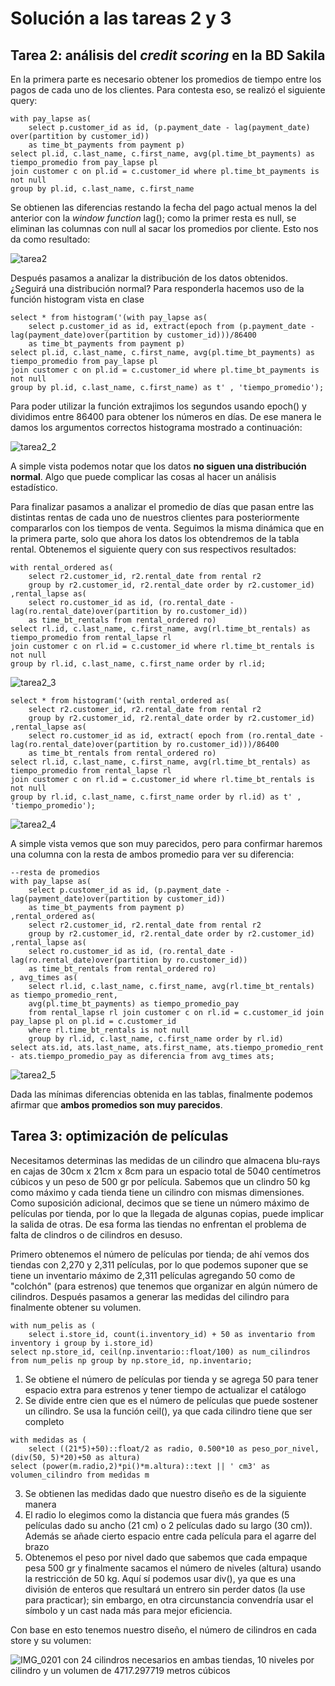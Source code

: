 # Solución a las tareas 2 y 3

## Tarea 2: análisis del *credit scoring* en la BD Sakila

En la primera parte es necesario obtener los promedios de tiempo entre los pagos de cada uno de los clientes. Para contesta eso, se realizó el siguiente query:

```
with pay_lapse as(
	select p.customer_id as id, (p.payment_date - lag(payment_date) over(partition by customer_id)) 
	as time_bt_payments from payment p)
select pl.id, c.last_name, c.first_name, avg(pl.time_bt_payments) as tiempo_promedio from pay_lapse pl 
join customer c on pl.id = c.customer_id where pl.time_bt_payments is not null
group by pl.id, c.last_name, c.first_name 
```

Se obtienen las diferencias restando la fecha del pago actual menos la del anterior con la *window function* lag(); como la primer
resta es null, se eliminan las columnas con null al sacar los promedios por cliente. Esto nos da como resultado:

![tarea2](https://user-images.githubusercontent.com/70402438/114288447-a65d2b00-9a35-11eb-8e35-a46e6f948802.png)

Después pasamos a analizar la distribución de los datos obtenidos. ¿Seguirá una distribución normal? Para responderla hacemos uso de la función histogram vista en clase

```
select * from histogram('(with pay_lapse as(
	select p.customer_id as id, extract(epoch from (p.payment_date - lag(payment_date)over(partition by customer_id)))/86400
	as time_bt_payments from payment p)
select pl.id, c.last_name, c.first_name, avg(pl.time_bt_payments) as tiempo_promedio from pay_lapse pl 
join customer c on pl.id = c.customer_id where pl.time_bt_payments is not null
group by pl.id, c.last_name, c.first_name) as t' , 'tiempo_promedio'); 
```

Para poder utilizar la función extrajimos los segundos usando epoch() y dividimos entre 86400 para obtener los números en días. De ese manera le damos los argumentos correctos
histograma mostrado a continuación:

![tarea2_2](https://user-images.githubusercontent.com/70402438/114289718-a95d1900-9a3f-11eb-9d74-5d2c02a6cadc.png)

A simple vista podemos notar que los datos **no siguen una distribución normal**. Algo que puede complicar las cosas al hacer un análisis estadístico.

Para finalizar pasamos a analizar el promedio de días que pasan entre las distintas rentas de cada uno de nuestros clientes para posteriormente compararlos con los tiempos 
de venta. Seguimos la misma dinámica que en la primera parte, solo que ahora los datos los obtendremos de la tabla rental. Obtenemos el siguiente query con sus respectivos
resultados:

```
with rental_ordered as(
	select r2.customer_id, r2.rental_date from rental r2
	group by r2.customer_id, r2.rental_date order by r2.customer_id)
,rental_lapse as(
	select ro.customer_id as id, (ro.rental_date - lag(ro.rental_date)over(partition by ro.customer_id))
	as time_bt_rentals from rental_ordered ro)
select rl.id, c.last_name, c.first_name, avg(rl.time_bt_rentals) as tiempo_promedio from rental_lapse rl 
join customer c on rl.id = c.customer_id where rl.time_bt_rentals is not null
group by rl.id, c.last_name, c.first_name order by rl.id;
```

![tarea2_3](https://user-images.githubusercontent.com/70402438/114290487-b7ae3380-9a45-11eb-94b9-9a2b857f0d22.png)

```
select * from histogram('(with rental_ordered as(
	select r2.customer_id, r2.rental_date from rental r2
	group by r2.customer_id, r2.rental_date order by r2.customer_id)
,rental_lapse as(
	select ro.customer_id as id, extract( epoch from (ro.rental_date - lag(ro.rental_date)over(partition by ro.customer_id)))/86400
	as time_bt_rentals from rental_ordered ro)
select rl.id, c.last_name, c.first_name, avg(rl.time_bt_rentals) as tiempo_promedio from rental_lapse rl 
join customer c on rl.id = c.customer_id where rl.time_bt_rentals is not null
group by rl.id, c.last_name, c.first_name order by rl.id) as t' , 'tiempo_promedio');
```

![tarea2_4](https://user-images.githubusercontent.com/70402438/114290494-bc72e780-9a45-11eb-80e0-1ae70e884886.png)

A simple vista vemos que son muy parecidos, pero para confirmar haremos una columna con la resta de ambos promedio para ver su diferencia:

```
--resta de promedios
with pay_lapse as(
	select p.customer_id as id, (p.payment_date - lag(payment_date)over(partition by customer_id))
	as time_bt_payments from payment p)
,rental_ordered as(
	select r2.customer_id, r2.rental_date from rental r2
	group by r2.customer_id, r2.rental_date order by r2.customer_id)
,rental_lapse as(
	select ro.customer_id as id, (ro.rental_date - lag(ro.rental_date)over(partition by ro.customer_id))
	as time_bt_rentals from rental_ordered ro)
, avg_times as(
	select rl.id, c.last_name, c.first_name, avg(rl.time_bt_rentals) as tiempo_promedio_rent, 
	avg(pl.time_bt_payments) as tiempo_promedio_pay
	from rental_lapse rl join customer c on rl.id = c.customer_id join pay_lapse pl on pl.id = c.customer_id
	where rl.time_bt_rentals is not null
	group by rl.id, c.last_name, c.first_name order by rl.id)
select ats.id, ats.last_name, ats.first_name, ats.tiempo_promedio_rent - ats.tiempo_promedio_pay as diferencia from avg_times ats;
```
![tarea2_5](https://user-images.githubusercontent.com/70402438/114290779-93ebed00-9a47-11eb-904b-6f87788d279d.png)

Dada las mínimas diferencias obtenida en las tablas, finalmente podemos afirmar que **ambos promedios son muy parecidos**.

## Tarea 3: optimización de películas

Necesitamos determinas las medidas de un cilindro que almacena blu-rays en cajas de 30cm x 21cm x 8cm para un espacio total de 5040 centímetros cúbicos y un peso de 500 gr por película. Sabemos que un clindro 50 kg como máximo y cada tienda tiene un cilindro con mismas dimensiones. Como suposición adicional, decimos que se tiene un número máximo de películas por tienda, por lo que la llegada de algunas copias, puede implicar la salida de otras. De esa forma las tiendas no enfrentan el problema de falta de clindros o de cilindros en desuso.

Primero obtenemos el número de películas por tienda; de ahí vemos dos tiendas con 2,270 y 2,311 películas, por lo que podemos suponer que se tiene un inventario máximo de 2,311 películas agregando 50 como de "colchón" (para estrenos) que tenemos que organizar en algún número de cilindros. Después pasamos a generar las medidas del cilindro para finalmente obtener su volumen.

```
with num_pelis as (
	select i.store_id, count(i.inventory_id) + 50 as inventario from inventory i group by i.store_id)
select np.store_id, ceil(np.inventario::float/100) as num_cilindros from num_pelis np group by np.store_id, np.inventario;
```

1) Se obtiene el número de películas por tienda y se agrega 50 para tener espacio extra para estrenos y tener tiempo de actualizar el catálogo
2) Se divide entre cien que es el número de películas que puede sostener un cílindro. Se usa la función ceil(), ya que cada cilindro tiene que ser completo

```
with medidas as (
	select ((21*5)+50)::float/2 as radio, 0.500*10 as peso_por_nivel, (div(50, 5)*20)+50 as altura)
select (power(m.radio,2)*pi()*m.altura)::text || ' cm3' as volumen_cilindro from medidas m
```

3) Se obtienen las medidas dado que nuestro diseño es de la siguiente manera
4) El radio lo elegimos como la distancia que fuera más grandes (5 películas dado su ancho (21 cm) o 2 películas dado su largo (30 cm)). Además se añade cierto espacio entre cada película para el agarre del brazo
5) Obtenemos el peso por nivel dado que sabemos que cada empaque pesa 500 gr y finalmente sacamos el número de niveles (altura) usando la restricción de 50 kg. Aquí sí podemos usar div(), ya que es una división de enteros que resultará un entrero sin perder datos (la use para practicar); sin embargo, en otra circunstancia convendría usar el símbolo  y un cast nada más para mejor eficiencia.

Con base en esto tenemos nuestro diseño, el número de cilindros en cada store y su volumen:

![IMG_0201](https://user-images.githubusercontent.com/70402438/114438416-5db88580-9b8d-11eb-9dec-2fb423f55bad.JPG) con 24 cilindros necesarios en ambas tiendas, 10 niveles por cilindro y un volumen de 4717.297719 metros cúbicos

